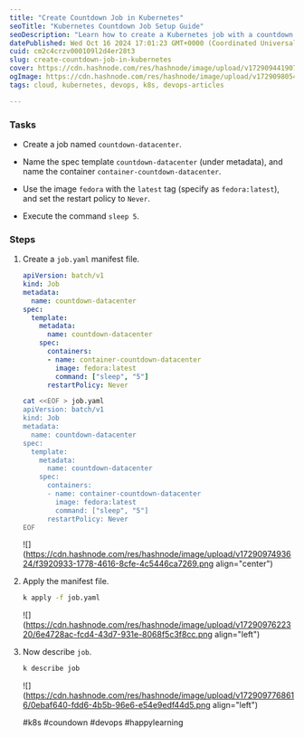 ```yaml
---
title: "Create Countdown Job in Kubernetes"
seoTitle: "Kubernetes Countdown Job Setup Guide"
seoDescription: "Learn how to create a Kubernetes job with a countdown using Fedora and manage execution steps efficiently"
datePublished: Wed Oct 16 2024 17:01:23 GMT+0000 (Coordinated Universal Time)
cuid: cm2c4crzv000109l2d4er28t3
slug: create-countdown-job-in-kubernetes
cover: https://cdn.hashnode.com/res/hashnode/image/upload/v1729094419071/ab0d60e1-4732-4d8e-8c8c-285f481afd8a.png
ogImage: https://cdn.hashnode.com/res/hashnode/image/upload/v1729098054583/2c1b5488-791e-4bae-abf5-56af32a2fd6e.png
tags: cloud, kubernetes, devops, k8s, devops-articles

---
```


### Tasks

* Create a job named `countdown-datacenter`.
    
* Name the spec template `countdown-datacenter` (under metadata), and name the container `container-countdown-datacenter`.
    
* Use the image `fedora` with the `latest` tag (specify as `fedora:latest`), and set the restart policy to `Never`.
    
* Execute the command `sleep 5`.
    

### Steps

1. Create a `job.yaml` manifest file.
    
    ```yaml
    apiVersion: batch/v1
    kind: Job
    metadata:
      name: countdown-datacenter
    spec:
      template:
        metadata:
          name: countdown-datacenter
        spec:
          containers:
          - name: container-countdown-datacenter
            image: fedora:latest
            command: ["sleep", "5"]
          restartPolicy: Never
    ```
    
    ```bash
    cat <<EOF > job.yaml
    apiVersion: batch/v1
    kind: Job
    metadata:
      name: countdown-datacenter
    spec:
      template:
        metadata:
          name: countdown-datacenter
        spec:
          containers:
          - name: container-countdown-datacenter
            image: fedora:latest
            command: ["sleep", "5"]
          restartPolicy: Never
    EOF
    ```
    
    ![](https://cdn.hashnode.com/res/hashnode/image/upload/v1729097493624/f3920933-1778-4616-8cfe-4c5446ca7269.png align="center")
    
2. Apply the manifest file.
    
    ```bash
    k apply -f job.yaml
    ```
    
    ![](https://cdn.hashnode.com/res/hashnode/image/upload/v1729097622320/6e4728ac-fcd4-43d7-931e-8068f5c3f8cc.png align="left")
    
3. Now describe `job`.
    
    ```bash
    k describe job
    ```
    
    ![](https://cdn.hashnode.com/res/hashnode/image/upload/v1729097768616/0ebaf640-fdd6-4b5b-96e6-e54e9edf44d5.png align="left")
    
    #k8s #coundown #devops #happylearning